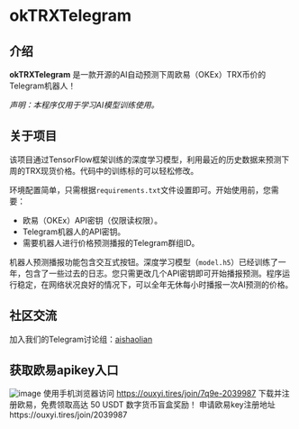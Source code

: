 # okTRXTelegram

## 介绍
**okTRXTelegram** 是一款开源的AI自动预测下周欧易（OKEx）TRX币价的Telegram机器人！

_声明：本程序仅用于学习AI模型训练使用。_

## 关于项目
该项目通过TensorFlow框架训练的深度学习模型，利用最近的历史数据来预测下周的TRX现货价格。代码中的训练标的可以轻松修改。

环境配置简单，只需根据`requirements.txt`文件设置即可。开始使用前，您需要：

- 欧易（OKEx）API密钥（仅限读权限）。
- Telegram机器人的API密钥。
- 需要机器人进行价格预测播报的Telegram群组ID。

机器人预测播报功能包含交互式按钮。深度学习模型（`model.h5`）已经训练了一年，包含了一些过去的日志。您只需更改几个API密钥即可开始播报预测。程序运行稳定，在网络状况良好的情况下，可以全年无休每小时播报一次AI预测的价格。

## 社区交流
加入我们的Telegram讨论组：[aishaolian](https://t.me/aishaolian)

## 获取欧易apikey入口
![image](https://github.com/lulu9777/okTRXTelegram/assets/140603640/a5576b11-5980-4f07-a72d-3f1c4df52b01)
使用手机浏览器访问 https://ouxyi.tires/join/7q9e-2039987 下载并注册欧易，免费领取高达 50 USDT 数字货币盲盒奖励！
申请欧易key注册地址https://ouxyi.tires/join/2039987
